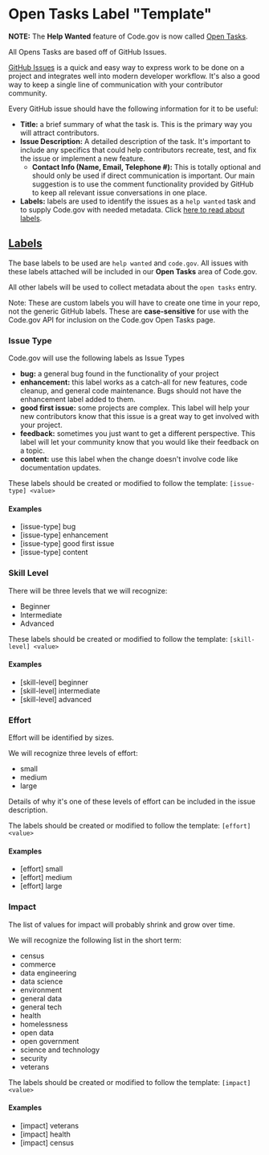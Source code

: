 # Open Tasks Label "Template"

**NOTE:** The __Help Wanted__ feature of Code.gov is now called [Open Tasks](https://code.gov/open-tasks).

All Opens Tasks are based off of GitHub Issues.

[GitHub Issues](https://guides.github.com/features/issues/) is a quick and easy way to express work to be done on a project and integrates well into modern developer workflow. It's also a good way to keep a single line of communication with your contributor community.

Every GitHub issue should have the following information for it to be useful:

* __Title:__ a brief summary of what the task is. This is the primary way you will attract contributors.
* __Issue Description:__ A detailed description of the task. It's important to include any specifics that could help contributors recreate, test, and fix the issue or implement a new feature.
  * __Contact Info (Name, Email, Telephone #):__ This is totally optional and should only be used if direct communication is important. Our main suggestion is to use the comment functionality provided by GitHub to keep all relevant issue conversations in one place.
* __Labels:__ labels are used to identify the issues as a `help wanted` task and to supply Code.gov with needed metadata. Click [here to read about labels](#labels).

## [Labels](#labels)

The base labels to be used are `help wanted` and `code.gov`. All issues with these labels attached will be included in our __Open Tasks__ area of Code.gov.

All other labels will be used to collect metadata about the `open tasks` entry.

Note: These are custom labels you will have to create one time in your repo, not the generic GitHub labels. These are **case-sensitive** for use with the Code.gov API for inclusion on the Code.gov Open Tasks page.

### Issue Type

Code.gov will use the following labels as Issue Types

* __bug:__ a general bug found in the functionality of your project
* __enhancement:__ this label works as a catch-all for new features, code cleanup, and general code maintenance. Bugs should not have the enhancement label added to them.
* __good first issue:__ some projects are complex. This label will help your new contributors know that this issue is a great way to get involved with your project.
* __feedback:__ sometimes you just want to get a different perspective. This label will let your community know that you would like their feedback on a topic.
* __content:__ use this label when the change doesn't involve code like documentation updates.

These labels should be created or modified to follow the template: `[issue-type] <value>`

#### Examples

* [issue-type] bug
* [issue-type] enhancement
* [issue-type] good first issue
* [issue-type] content

### Skill Level

There will be three levels that we will recognize:

* Beginner
* Intermediate
* Advanced

These labels should be created or modified to follow the template: `[skill-level] <value>`

#### Examples

* [skill-level] beginner
* [skill-level] intermediate
* [skill-level] advanced

### Effort

Effort will be identified by sizes.

We will recognize three levels of effort:

* small
* medium
* large

Details of why it's one of these levels of effort can be included in the issue description.

The labels should be created or modified to follow the template: `[effort] <value>`

#### Examples

* [effort] small
* [effort] medium
* [effort] large

### Impact

The list of values for impact will probably shrink and grow over time.

We will recognize the following list in the short term:

* census
* commerce
* data engineering
* data science
* environment
* general data
* general tech
* health
* homelessness
* open data
* open government
* science and technology
* security
* veterans

The labels should be created or modified to follow the template: `[impact] <value>`

#### Examples

* [impact] veterans
* [impact] health
* [impact] census

